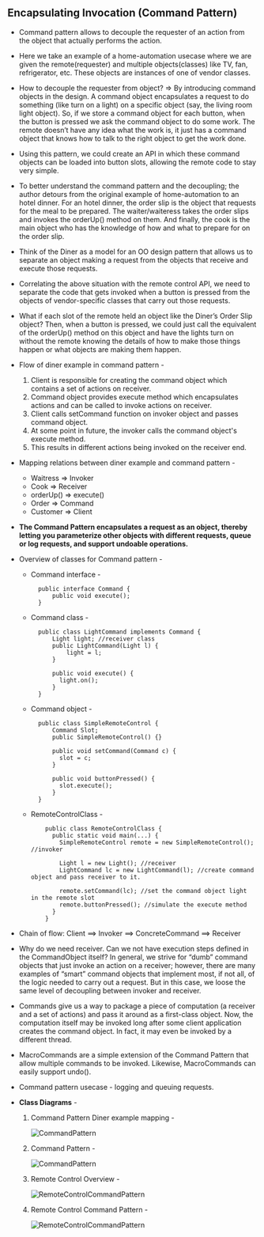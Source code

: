 ## Encapsulating  Invocation (Command Pattern)

* Command pattern allows to decouple the requester of an action from the object that actually performs the action.
* Here we take an example of a home-automation usecase where we are given the remote(requester) and multiple objects(classes) like TV, fan, refrigerator, etc. These objects are instances of one of vendor classes.
* How to decouple the requester from object? => By introducing command objects in the design. A command object encapsulates a request to do something (like turn on a light) on a specific object (say, the living room light object). So, if we store a command object for each button, when the button is pressed we ask the command object to do some work. The remote doesn’t have any idea what the work is, it just has a command object that knows how to talk to the right object to get the work done. 
* Using this pattern, we could create an API in which these command objects can be loaded into button slots, allowing the remote code to stay very simple.
* To better understand the command pattern and the decoupling; the author detours from the original example of home-automation to an hotel dinner. For an hotel dinner, the order slip is the object that requests for the meal to be prepared. The waiter/waiteress takes the order slips and invokes the orderUp() method on them. And finally, the cook is the main object who has the knowledge of how and what to prepare for on the order slip.
* Think of the Diner as a model for an OO design pattern that allows us to separate an object making a request from the objects that receive and execute those requests. 
* Correlating the above situation with the remote control API, we need to separate the code that gets invoked when a button is pressed from the objects of vendor-specific classes that carry out those requests.
* What if each slot of the remote held an object like the Diner’s Order Slip object? Then, when a button is pressed, we could just call the equivalent of the orderUp() method on this object and have the lights turn on without the remote knowing the details of how to make those things happen or what objects are making them happen.
* Flow of diner example in command pattern - 
    1. Client is responsible for creating the command object which contains a set of actions on receiver.
    2. Command object provides execute method which encapsulates actions and can be called to invoke actions on receiver.
    3. Client calls setCommand function on invoker object and passes command object.
    4. At some point in future, the invoker calls the command object's execute method.
    5. This results in different actions being invoked on the receiver end. 
* Mapping relations between diner example and command pattern -
    * Waitress => Invoker
    * Cook => Receiver
    * orderUp() => execute()
    * Order => Command
    * Customer => Client
* **The Command Pattern encapsulates a request as an object, thereby letting you parameterize other objects with different requests, queue or log requests, and support undoable operations.**
* Overview of classes for Command pattern -
  * Command interface - 
    ```
      public interface Command {
          public void execute(); 
      }
    ```
  * Command class - 
    ```
      public class LightCommand implements Command {
          Light light; //receiver class
          public LightCommand(Light l) {
              light = l;
          }

          public void execute() {
            light.on();
          }
      } 
    ```
  * Command object - 
    ```
      public class SimpleRemoteControl {
          Command Slot;
          public SimpleRemoteControl() {}

          public void setCommand(Command c) {
            slot = c;
          }

          public void buttonPressed() {
            slot.execute();
          }
      }
    ```
  * RemoteControlClass -
    ```
        public class RemoteControlClass {
          public static void main(...) {
            SimpleRemoteControl remote = new SimpleRemoteControl(); //invoker

            Light l = new Light(); //receiver
            LightCommand lc = new LightCommand(l); //create command object and pass receiver to it.

            remote.setCommand(lc); //set the command object light in the remote slot
            remote.buttonPressed(); //simulate the execute method
          }
        }
    ```
* Chain of flow: Client ==> Invoker ==> ConcreteCommand ==> Receiver
* Why do we need receiver. Can we not have execution steps defined in the CommandObject itself? In general, we strive for “dumb” command objects that just invoke an action on a receiver; however, there are many examples of “smart” command objects that implement most, if not all, of the logic needed to carry out a request. But in this case, we loose the same level of decoupling between invoker and receiver.
* Commands give us a way to package a piece of computation (a receiver and a set of actions) and pass it around as a first-class object. Now, the computation itself may be invoked long after some client application creates the command object. In fact, it may even be invoked by a different thread. 
* MacroCommands are a simple extension of the Command Pattern that allow multiple commands to be invoked. Likewise, MacroCommands can easily support undo().
* Command pattern usecase - logging and queuing requests.

* **Class Diagrams** -
  1. Command Pattern Diner example mapping - 
      
      ![CommandPattern](../assets/CommandPatternDinerExample.png)

  2. Command Pattern -
      
      ![CommandPattern](../assets/CommandPattern.png)

  3. Remote Control Overview -
      
      ![RemoteControlCommandPattern](../assets/CommandPatternRemoteControlOverview.png)

  4. Remote Control Command Pattern -
      
      ![RemoteControlCommandPattern](../assets/CommandPatternRemoteControl.png)
  
